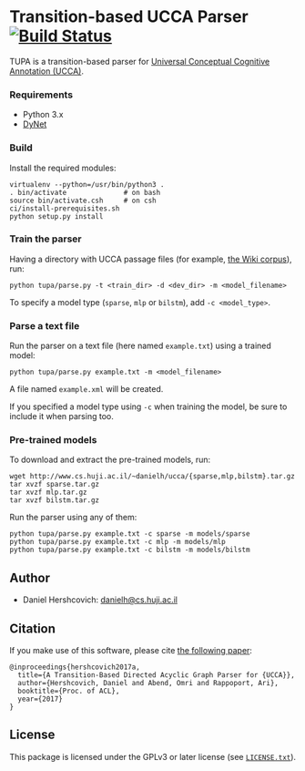 Transition-based UCCA Parser [![Build Status](https://travis-ci.org/danielhers/tupa.svg?branch=master)](https://travis-ci.org/danielhers/tupa)
============================
TUPA is a transition-based parser for [Universal Conceptual Cognitive Annotation (UCCA)][1].

### Requirements
* Python 3.x
* [DyNet](https://github.com/clab/dynet)

### Build

Install the required modules:
    
    virtualenv --python=/usr/bin/python3 .
    . bin/activate              # on bash
    source bin/activate.csh     # on csh
    ci/install-prerequisites.sh
    python setup.py install

### Train the parser

Having a directory with UCCA passage files
(for example, [the Wiki corpus](https://github.com/huji-nlp/ucca-corpus/tree/master/wiki/pickle)),
run:

    python tupa/parse.py -t <train_dir> -d <dev_dir> -m <model_filename>

To specify a model type (`sparse`, `mlp` or `bilstm`),
add `-c <model_type>`.

### Parse a text file

Run the parser on a text file (here named `example.txt`) using a trained model:

    python tupa/parse.py example.txt -m <model_filename>

A file named `example.xml` will be created.

If you specified a model type using `-c` when training the model,
be sure to include it when parsing too.

### Pre-trained models

To download and extract the pre-trained models, run:

    wget http://www.cs.huji.ac.il/~danielh/ucca/{sparse,mlp,bilstm}.tar.gz
    tar xvzf sparse.tar.gz
    tar xvzf mlp.tar.gz
    tar xvzf bilstm.tar.gz

Run the parser using any of them:

    python tupa/parse.py example.txt -c sparse -m models/sparse
    python tupa/parse.py example.txt -c mlp -m models/mlp
    python tupa/parse.py example.txt -c bilstm -m models/bilstm

Author
------
* Daniel Hershcovich: danielh@cs.huji.ac.il


Citation
--------
If you make use of this software, please cite [the following paper](http://www.cs.huji.ac.il/~danielh/acl2017.pdf):

	@inproceedings{hershcovich2017a,
	  title={A Transition-Based Directed Acyclic Graph Parser for {UCCA}},
	  author={Hershcovich, Daniel and Abend, Omri and Rappoport, Ari},
	  booktitle={Proc. of ACL},
	  year={2017}
	}


License
-------
This package is licensed under the GPLv3 or later license (see [`LICENSE.txt`](LICENSE.txt)).

[1]: http://github.com/huji-nlp/ucca
